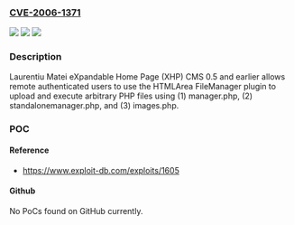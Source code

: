 ### [CVE-2006-1371](https://cve.mitre.org/cgi-bin/cvename.cgi?name=CVE-2006-1371)
![](https://img.shields.io/static/v1?label=Product&message=n%2Fa&color=blue)
![](https://img.shields.io/static/v1?label=Version&message=n%2Fa&color=blue)
![](https://img.shields.io/static/v1?label=Vulnerability&message=n%2Fa&color=brighgreen)

### Description

Laurentiu Matei eXpandable Home Page (XHP) CMS 0.5 and earlier allows remote authenticated users to use the HTMLArea FileManager plugin to upload and execute arbitrary PHP files using (1) manager.php, (2) standalonemanager.php, and (3) images.php.

### POC

#### Reference
- https://www.exploit-db.com/exploits/1605

#### Github
No PoCs found on GitHub currently.

